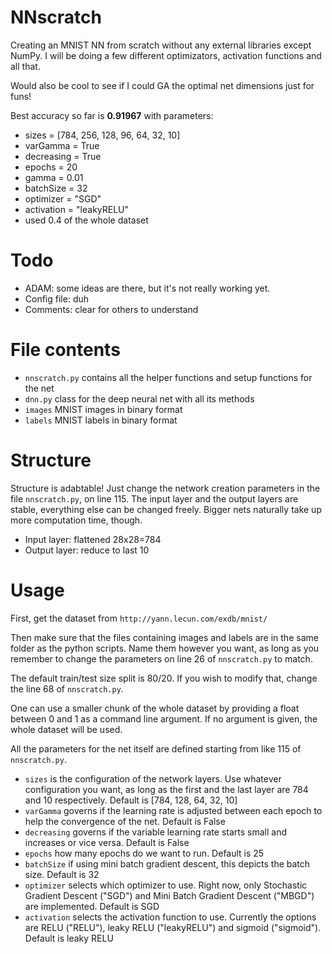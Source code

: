 # NNscratch
Creating an MNIST NN from scratch without any external libraries except NumPy. I will be doing a few different optimizators, activation functions and all that. 


Would also be cool to see if I could GA the optimal net dimensions just for funs!


Best accuracy so far is **0.91967** with parameters:

   - sizes = [784, 256, 128, 96, 64, 32, 10]
   - varGamma = True
   - decreasing = True
   - epochs = 20
   - gamma = 0.01
   - batchSize = 32
   - optimizer = "SGD"
   - activation = "leakyRELU"
   - used 0.4 of the whole dataset




# Todo

- ADAM: some ideas are there, but it's not really working yet.
- Config file: duh
- Comments: clear for others to understand


# File contents

- `nnscratch.py` contains all the helper functions and setup functions for the net 
- `dnn.py` class for the deep neural net with all its methods
- `images` MNIST images in binary format
- `labels` MNIST labels in binary format


# Structure

Structure is adabtable! Just change the network creation parameters in the file `nnscratch.py`, on line 115. The input layer and the output layers are stable, everything else can be changed freely. Bigger nets naturally take up more computation time, though.

 - Input layer: flattened 28x28=784
 - Output layer: reduce to last 10



# Usage

First, get the dataset from `http://yann.lecun.com/exdb/mnist/`

Then make sure that the files containing images and labels are in the same folder as the python scripts. Name them however you want, as long as you remember to change the parameters on line 26 of `nnscratch.py` to match.

The default train/test size split is 80/20. If you wish to modify that, change the line 68 of `nnscratch.py`.

One can use a smaller chunk of the whole dataset by providing a float between 0 and 1 as a command line argument. If no argument is given, the whole dataset will be used.


All the parameters for the net itself are defined starting from like 115 of `nnscratch.py`.

 - `sizes` is the configuration of the network layers. Use whatever configuration you want, as long as the first and the last layer are 784 and 10 respectively. Default is [784, 128, 64, 32, 10]
 - `varGamma` governs if the learning rate is adjusted between each epoch to help the convergence of the net. Default is False
 - `decreasing` governs if the variable learning rate starts small and increases or vice versa. Default is False
 - `epochs` how many epochs do we want to run. Default is 25
 - `batchSize` if using mini batch gradient descent, this depicts the batch size. Default is 32
 - `optimizer` selects which optimizer to use. Right now, only Stochastic Gradient Descent ("SGD") and Mini Batch Gradient Descent ("MBGD") are implemented. Default is SGD
 - `activation` selects the activation function to use. Currently the options are RELU ("RELU"), leaky RELU ("leakyRELU") and sigmoid ("sigmoid"). Default is leaky RELU

